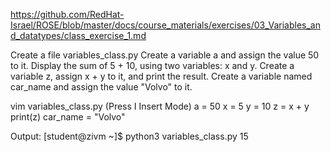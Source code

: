 https://github.com/RedHat-Israel/ROSE/blob/master/docs/course_materials/exercises/03_Variables_and_datatypes/class_exercise_1.md

Create a file variables_class.py
Create a variable a and assign the value 50 to it.
Display the sum of 5 + 10, using two variables: x and y.
Create a variable z, assign x + y to it, and print the result.
Create a variable named car_name and assign the value "Volvo" to it.

vim variables_class.py
(Press I Insert Mode)
a = 50
x = 5
y = 10
z = x + y
print(z)
car_name = "Volvo"


Output:
[student@zivm ~]$ python3 variables_class.py 
15
